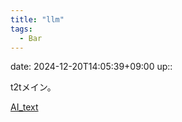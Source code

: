 ```yaml
---
title: "llm"
tags:
  - Bar
---
```


date: 2024-12-20T14:05:39+09:00
up:: 

t2tメイン。

[AI_text](AI/AI_text.md)